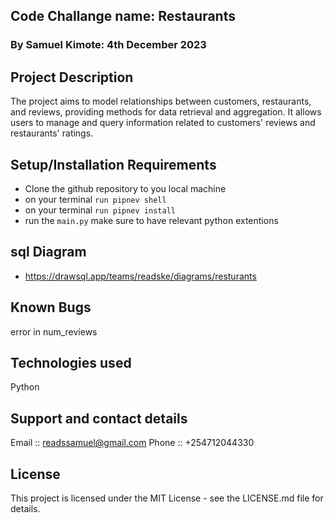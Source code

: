 ## Code Challange name: Restaurants
### By Samuel Kimote: 4th December 2023

## Project Description
The project aims to model relationships between customers, restaurants, and reviews, providing methods for data retrieval and aggregation. It allows users to manage and query information related to customers' reviews and restaurants' ratings.

## Setup/Installation Requirements
- Clone the github repository to you local machine 
- on your terminal `run pipnev shell`
- on your terminal `run pipnev install`
- run the `main.py` make sure to have relevant python extentions 

## sql Diagram 
- https://drawsql.app/teams/readske/diagrams/resturants

## Known Bugs
error in num_reviews
## Technologies used
Python
## Support and contact details
Email :: readssamuel@gmail.com 
Phone :: +254712044330

## License
This project is licensed under the MIT License - see the LICENSE.md file for details.


